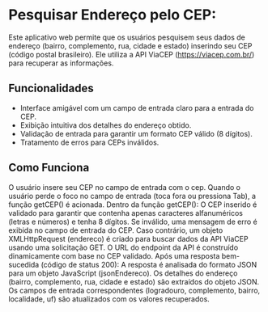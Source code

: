 
# Pesquisar Endereço pelo CEP: 

Este aplicativo web permite que os usuários pesquisem seus dados de endereço (bairro, complemento, rua, cidade e estado) inserindo seu CEP (código postal brasileiro). Ele utiliza a API ViaCEP (https://viacep.com.br/) para recuperar as informações.

## Funcionalidades

* Interface amigável com um campo de entrada claro para a entrada do CEP.
* Exibição intuitiva dos detalhes do endereço obtido.
* Validação de entrada para garantir um formato CEP válido (8 dígitos).
* Tratamento de erros para CEPs inválidos.


## Como Funciona

O usuário insere seu CEP no campo de entrada com o cep.
Quando o usuário perde o foco no campo de entrada (toca fora ou pressiona Tab), a função getCEP() é acionada.
Dentro da função getCEP():
O CEP inserido é validado para garantir que contenha apenas caracteres alfanuméricos (letras e números) e tenha 8 dígitos.
Se inválido, uma mensagem de erro é exibida no campo de entrada do CEP.
Caso contrário, um objeto XMLHttpRequest (endereco) é criado para buscar dados da API ViaCEP usando uma solicitação GET.
O URL do endpoint da API é construído dinamicamente com base no CEP validado.
Após uma resposta bem-sucedida (código de status 200):
A resposta é analisada do formato JSON para um objeto JavaScript (jsonEndereco).
Os detalhes do endereço (bairro, complemento, rua, cidade e estado) são extraídos do objeto JSON.
Os campos de entrada correspondentes (logradouro, complemento, bairro, localidade, uf) são atualizados com os valores recuperados.
